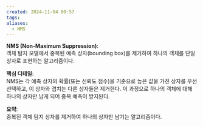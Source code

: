 ```yaml
---
created: 2024-11-04 00:57
tags: 
aliases:
  - NMS
---
```

**NMS (Non-Maximum Suppression)**:  
객체 탐지 모델에서 중복된 예측 상자(bounding box)를 제거하여 하나의 객체를 단일 상자로 표현하는 알고리즘이다.

**핵심 디테일**:  
NMS는 각 예측 상자의 확률(또는 신뢰도 점수)을 기준으로 높은 값을 가진 상자를 우선 선택하고, 이 상자와 겹치는 다른 상자들은 제거한다. 이 과정으로 하나의 객체에 대해 하나의 상자만 남게 되어 중복 예측이 방지된다.

**요약**:  
중복된 객체 탐지 상자를 제거하여 하나의 상자만 남기는 알고리즘이다.
